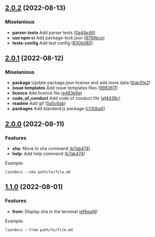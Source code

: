 ## [2.0.2](https://github.com/liondocs/cli/commit/2eb05e06f68ce5465051e3e14ecca9f5772225ca) (2022-08-13)

### Miselanious
* **parser-tests** Add parser tests ([0a44e46](https://github.com/liondocs/cli/commit/0a44e46811cdf601b4735840cf030ae387631edd))
* **use npm ci** Add package-lock.json ([9799bce](https://github.com/liondocs/cli/commit/9799bced13b99bffdaed5bdf5c537db02ded1439))
* **tests-config** Add test config ([830b080](https://github.com/liondocs/cli/commit/830b08015d3cd0f30fd9391fb1f412a3025f3def))

## [2.0.1](https://github.com/liondocs/cli/commit/94c2d2528575df55cd5acb3421fb672255373e67) (2022-08-12)

### Miselanious
* **package** Update package.json license and add more data ([0de31e2](https://github.com/liondocs/cli/commit/0de31e22121de01c69c59dad13a9a5588f81db35))
* **issue templates** Add issue templates files ([9983611](https://github.com/liondocs/cli/commit/99836119efb12d6d6371f3975b39c42e036cc915))
* **licence** Add licence file ([e483e9a](https://github.com/liondocs/cli/commit/e483e9a37ce12584199ba7b3c50e24bc24ea766d))
* **code_of_conduct** Add code of conduct file ([af4438c](https://github.com/liondocs/cli/commit/af4438c447e19ae6be9890a3a16ba7f156dbfe88))
* **readme** Add gif ([5a5c6ab](https://github.com/liondocs/cli/commit/5a5c6abf6793a60af0f958dfdc352848465e8cca))
* **packages** Add standard.js package ([c130ba5](https://github.com/liondocs/cli/commit/c130ba571d038f664f494f665f6fd2234e666037))

## [2.0.0](https://github.com/liondocs/cli/commit/dd32994943867c07da5c72f79644f475d1f1a48d) (2022-08-11)

### Features
* **sha:** Move to sha command ([b7ab474](https://github.com/liondocs/cli/commit/b7ab474751a12cf550f3ae11c4feb2af2f935a76))
* **help:** Add help command ([b7ab474](https://github.com/liondocs/cli/commit/b7ab474751a12cf550f3ae11c4feb2af2f935a76))

Example:

```
liondocs --sha path/to/file.md
```

## [1.1.0](https://github.com/liondocs/cli/commit/f9aca6821f7d49a238019204ed5dad3d92a520ce) (2022-08-01)

### Features
* **from:** Display sha in the terminal ([ef6eaf4](https://github.com/liondocs/cli/commit/ef6eaf460ac1ea84a78fc48ae9c4a7445a37b8f2))

Example:

```
liondocs --from path/to/file.md
```
